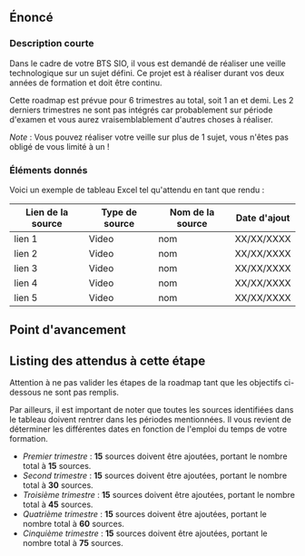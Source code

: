## Énoncé

### Description courte

Dans le cadre de votre BTS SIO, il vous est demandé de réaliser une veille technologique sur un sujet défini. Ce projet est à réaliser durant vos deux années de formation et doit être continu.

Cette roadmap est prévue pour 6 trimestres au total, soit 1 an et demi. Les 2 derniers trimestres ne sont pas intégrés car probablement sur période d'examen et vous aurez vraisemblablement d'autres choses à réaliser.

_Note_ : Vous pouvez réaliser votre veille sur plus de 1 sujet, vous n'êtes pas obligé de vous limité à un !

### Éléments donnés

Voici un exemple de tableau Excel tel qu'attendu en tant que rendu :

| Lien de la source | Type de source | Nom de la source | Date d'ajout |
| --- | --- | --- | --- |
| lien 1 | Video | nom | XX/XX/XXXX |
| lien 2 | Video | nom | XX/XX/XXXX |
| lien 3 | Video | nom | XX/XX/XXXX |
| lien 4 | Video | nom | XX/XX/XXXX |
| lien 5 | Video | nom | XX/XX/XXXX |

## Point d'avancement

## Listing des attendus à cette étape

Attention à ne pas valider les étapes de la roadmap tant que les objectifs ci-dessous ne sont pas remplis.

Par ailleurs, il est important de noter que toutes les sources identifiées dans le tableau doivent rentrer dans les périodes mentionnées. Il vous revient de déterminer les différentes dates en fonction de l'emploi du temps de votre formation.

- _Premier trimestre_ : __15__ sources doivent être ajoutées, portant le nombre total à __15__ sources.
- _Second trimestre_ : __15__ sources doivent être ajoutées, portant le nombre total à __30__ sources.
- _Troisième trimestre_ : __15__ sources doivent être ajoutées, portant le nombre total à __45__ sources.
- _Quatrième trimestre_ : __15__ sources doivent être ajoutées, portant le nombre total à __60__ sources.
- _Cinquième trimestre_ : __15__ sources doivent être ajoutées, portant le nombre total à __75__ sources.
